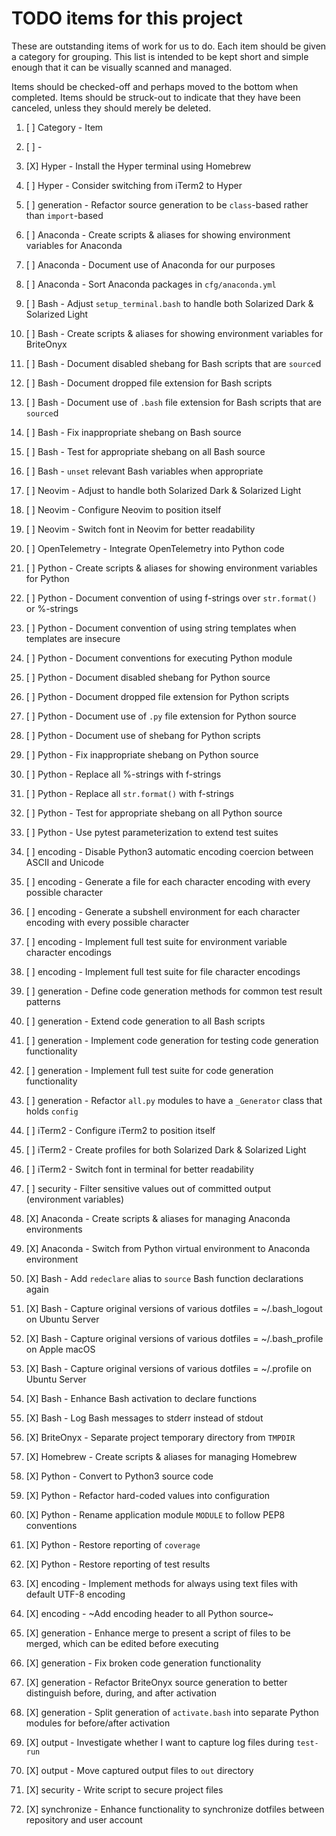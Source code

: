 # TODO items for this project
These are outstanding items of work
for us to do.
Each item
should be given a category for grouping.
This list
is intended to be kept short and simple enough
that it can be
visually scanned and managed.

Items should be checked-off
and perhaps moved to the bottom
when completed.
Items should be struck-out
to indicate that they have been canceled,
unless they should merely be deleted.

1. [ ] Category - Item
1. [ ] - 

1. [X] Hyper - Install the Hyper terminal using Homebrew
1. [ ] Hyper - Consider switching from iTerm2 to Hyper
1. [ ] generation - Refactor source generation to be `class`-based rather than `import`-based
1. [ ] Anaconda - Create scripts & aliases for showing environment variables for Anaconda
1. [ ] Anaconda - Document use of Anaconda for our purposes
1. [ ] Anaconda - Sort Anaconda packages in `cfg/anaconda.yml`
1. [ ] Bash - Adjust `setup_terminal.bash` to handle both Solarized Dark & Solarized Light
1. [ ] Bash - Create scripts & aliases for showing environment variables for BriteOnyx
1. [ ] Bash - Document disabled shebang for Bash scripts that are `source`d
1. [ ] Bash - Document dropped file extension for Bash scripts
1. [ ] Bash - Document use of `.bash` file extension for Bash scripts that are `source`d
1. [ ] Bash - Fix inappropriate shebang on Bash source
1. [ ] Bash - Test for appropriate shebang on all Bash source
1. [ ] Bash - `unset` relevant Bash variables when appropriate
1. [ ] Neovim - Adjust to handle both Solarized Dark & Solarized Light
1. [ ] Neovim - Configure Neovim to position itself
1. [ ] Neovim - Switch font in Neovim for better readability
1. [ ] OpenTelemetry - Integrate OpenTelemetry into Python code
1. [ ] Python - Create scripts & aliases for showing environment variables for Python
1. [ ] Python - Document convention of using f-strings over `str.format()` or %-strings
1. [ ] Python - Document convention of using string templates when templates are insecure
1. [ ] Python - Document conventions for executing Python module
1. [ ] Python - Document disabled shebang for Python source
1. [ ] Python - Document dropped file extension for Python scripts
1. [ ] Python - Document use of `.py` file extension for Python source
1. [ ] Python - Document use of shebang for Python scripts
1. [ ] Python - Fix inappropriate shebang on Python source
1. [ ] Python - Replace all %-strings with f-strings
1. [ ] Python - Replace all `str.format()` with f-strings
1. [ ] Python - Test for appropriate shebang on all Python source
1. [ ] Python - Use pytest parameterization to extend test suites
1. [ ] encoding - Disable Python3 automatic encoding coercion between ASCII and Unicode
1. [ ] encoding - Generate a file for each character encoding with every possible character
1. [ ] encoding - Generate a subshell environment for each character encoding with every possible character
1. [ ] encoding - Implement full test suite for environment variable character encodings
1. [ ] encoding - Implement full test suite for file character encodings
1. [ ] generation - Define code generation methods for common test result patterns
1. [ ] generation - Extend code generation to all Bash scripts
1. [ ] generation - Implement code generation for testing code generation functionality
1. [ ] generation - Implement full test suite for code generation functionality
1. [ ] generation - Refactor `all.py` modules to have a `_Generator` class that holds `config`
1. [ ] iTerm2 - Configure iTerm2 to position itself
1. [ ] iTerm2 - Create profiles for both Solarized Dark & Solarized Light
1. [ ] iTerm2 - Switch font in terminal for better readability
1. [ ] security - Filter sensitive values out of committed output (environment variables)
1. [X] Anaconda - Create scripts & aliases for managing Anaconda environments
1. [X] Anaconda - Switch from Python virtual environment to Anaconda environment
1. [X] Bash - Add `redeclare` alias to `source` Bash function declarations again
1. [X] Bash - Capture original versions of various dotfiles = ~/.bash\_logout on Ubuntu Server
1. [X] Bash - Capture original versions of various dotfiles = ~/.bash\_profile on Apple macOS
1. [X] Bash - Capture original versions of various dotfiles = ~/.profile on Ubuntu Server
1. [X] Bash - Enhance Bash activation to declare functions
1. [X] Bash - Log Bash messages to stderr instead of stdout
1. [X] BriteOnyx - Separate project temporary directory from `TMPDIR`
1. [X] Homebrew - Create scripts & aliases for managing Homebrew
1. [X] Python - Convert to Python3 source code
1. [X] Python - Refactor hard-coded values into configuration
1. [X] Python - Rename application module `MODULE` to follow PEP8 conventions
1. [X] Python - Restore reporting of `coverage`
1. [X] Python - Restore reporting of test results
1. [X] encoding - Implement methods for always using text files with default UTF-8 encoding
1. [X] encoding - ~Add encoding header to all Python source~
1. [X] generation - Enhance merge to present a script of files to be merged, which can be edited before executing
1. [X] generation - Fix broken code generation functionality
1. [X] generation - Refactor BriteOnyx source generation to better distinguish before, during, and after activation
1. [X] generation - Split generation of `activate.bash` into separate Python modules for before/after activation
1. [X] output - Investigate whether I want to capture log files during `test-run`
1. [X] output - Move captured output files to `out` directory
1. [X] security - Write script to secure project files
1. [X] synchronize - Enhance functionality to synchronize dotfiles between repository and user account


